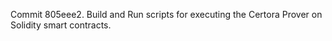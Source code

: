 Commit 805eee2.                    Build and Run scripts for executing the Certora Prover on Solidity smart contracts.